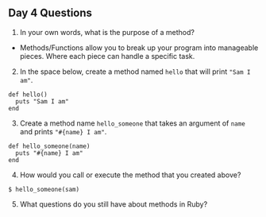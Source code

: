 ## Day 4 Questions

1. In your own words, what is the purpose of a method?
- Methods/Functions allow you to break up your program into manageable pieces. Where each piece can handle a specific task.

2. In the space below, create a method named `hello` that will print `"Sam I am"`.
```
def hello()
  puts "Sam I am"
end
```

3. Create a method name `hello_someone` that takes an argument of `name` and prints `"#{name} I am"`.
```
def hello_someone(name)
  puts "#{name} I am"
end
```

4. How would you call or execute the method that you created above?
```
$ hello_someone(sam)
```

5. What questions do you still have about methods in Ruby?
